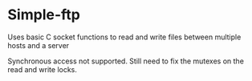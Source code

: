 # Simple-ftp
Uses basic C socket functions to read and write files between multiple hosts and a server

Synchronous access not supported.  Still need to fix the mutexes on the read and write locks.

